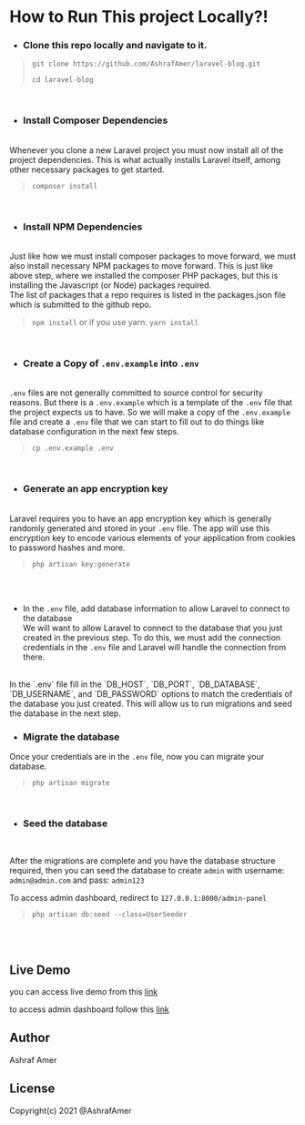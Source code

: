 # How to Run This project Locally?!


- ### Clone this repo locally and navigate to it.

>
> `git clone https://github.com/AshrafAmer/laravel-blog.git`
>
> `cd laravel-blog`
>

<br>


- ### Install Composer Dependencies
<br>
Whenever you clone a new Laravel project you must now install all of the project dependencies. This is what actually installs Laravel itself, among other necessary packages to get started.

>
> `composer install`
> 

<br>


- ### Install NPM Dependencies
<br>
Just like how we must install composer packages to move forward, we must also install necessary NPM packages to move forward. This is just like above step, where we installed the composer PHP packages, but this is installing the Javascript (or Node) packages required. 
<br>
The list of packages that a repo requires is listed in the packages.json file which is submitted to the github repo. 

>
> `npm install` or if you use yarn:  `yarn install`
> 

<br>

- ### Create a Copy of `.env.example` into `.env`
<br> `.env` files are not generally committed to source control for security reasons. But there is a `.env.example` which is a template of the `.env` file that the project expects us to have. So we will make a copy of the `.env.example` file and create a `.env` file that we can start to fill out to do things like database configuration in the next few steps.

>
> `cp .env.example .env`
> 

<br>


- ### Generate an app encryption key
<br> Laravel requires you to have an app encryption key which is generally randomly generated and stored in your `.env` file. The app will use this encryption key to encode various elements of your application from cookies to password hashes and more.

>
> `php artisan key:generate`
> 

<br> <br>

- In the `.env` file, add database information to allow Laravel to connect to the database
<br> We will want to allow Laravel to connect to the database that you just created in the previous step. To do this, we must add the connection credentials in the `.env` file and Laravel will handle the connection from there.
<br>
In the `.env` file fill in the `DB_HOST`, `DB_PORT`, `DB_DATABASE`, `DB_USERNAME`, and `DB_PASSWORD` options to match the credentials of the database you just created. This will allow us to run migrations and seed the database in the next step.

<br>

- ### Migrate the database
Once your credentials are in the `.env` file, now you can migrate your database.

>
> `php artisan migrate`
> 

<br>

- ### Seed the database
<br>

After the migrations are complete and you have the database structure required, then you can seed the database to create `admin` with username: `admin@admin.com` and pass: `admin123`

To access admin dashboard, redirect to `127.0.0.1:8000/admin-panel`


>
> `php artisan db:seed --class=UserSeeder`
> 


<br><br>

## Live Demo

you can access live demo from this [link](https://www.ashraf-amer.com)

to access admin dashboard follow this [link](https://www.ashraf-amer.com/admin-panel)


## Author

 Ashraf Amer

## License

Copyright(c) 2021 @AshrafAmer